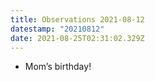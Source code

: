 ```yaml
---
title: Observations 2021-08-12
datestamp: "20210812"
date: 2021-08-25T02:31:02.329Z
---
```

- Mom’s birthday!